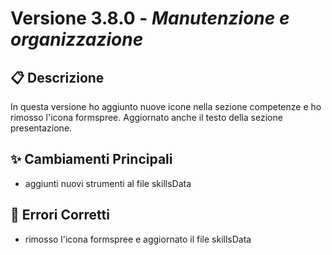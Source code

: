 # Versione 3.8.0 - *Manutenzione e organizzazione*

## 📋 Descrizione
In questa versione ho aggiunto nuove icone nella sezione competenze e ho rimosso l'icona formspree. Aggiornato anche il testo della sezione presentazione.

## ✨ Cambiamenti Principali
- aggiunti nuovi strumenti al file skillsData

## 🐛 Errori Corretti
- rimosso l'icona formspree e aggiornato il file skillsData
